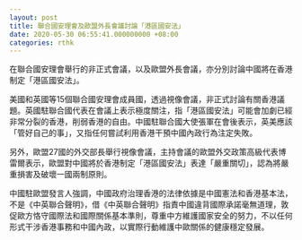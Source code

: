 ```yaml
---
layout: post
title: 聯合國安理會及歐盟外長會議討論「港區國安法」
date: 2020-05-30 06:55:41.000000000 +08:00
categories: rthk
---
```


在聯合國安理會舉行的非正式會議，以及歐盟外長會議，亦分別討論中國將在香港制定「港區國安法」。

美國和英國等15個聯合國安理會成員國，透過視像會議，非正式討論有關香港議題。英國駐聯合國代表在會議上表示極度關注，指「港區國安法」可能會加劇已經非常分裂的香港，削弱香港的自由。中國駐聯合國大使張軍在會後表示，英美應該「管好自己的事」，又指任何嘗試利用香港干預中國內政行為注定失敗。

另外，歐盟27國的外交部長舉行視像會議，主持會議的歐盟外交政策高級代表博雷爾表示，歐盟對中國將於香港制定「港區國安法」表達「嚴重關切」，認為將嚴重損害及破壞一國兩制原則。

中國駐歐盟發言人強調，中國政府治理香港的法律依據是中國憲法和香港基本法，不是《中英聯合聲明》，借《中英聯合聲明》指責中國違背國際承諾毫無道理，敦促歐方恪守國際法和國際關係基本準則，尊重中方維護國家安全的努力，不以任何形式干涉香港事務和中國內政，以實際行動維護中歐關係的健康穩定發展。
 
